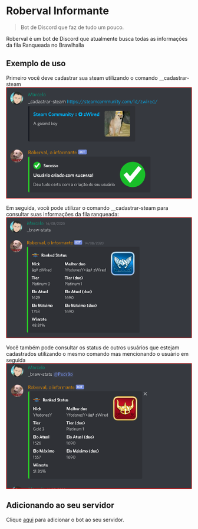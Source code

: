 # Roberval Informante
> Bot de Discord que faz de tudo um pouco.

Roberval é um bot de Discord que atualmente busca todas as informações da fila Ranqueada no Brawlhalla

## Exemplo de uso

Primeiro você deve cadastrar sua steam utilizando o comando __cadastrar-steam <linkSteam>
![](./readme-img/cadastrar-steam.png)

Em seguida, você pode utilizar o comando __cadastrar-steam para consultar suas informações da fila ranqueada:
![](./readme-img/braw-stats.png)

Você também pode consultar os status de outros usuários que estejam cadastrados utilizando o mesmo comando mas mencionando o usuário em seguida
![](./readme-img/braw-stats-1.png)

## Adicionando ao seu servidor

Clique <a href="https://discord.com/oauth2/authorize?client_id=710511669121515691&scope=bot">aqui</a> para adicionar o bot ao seu servidor.
